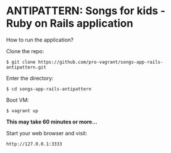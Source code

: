 ANTIPATTERN: Songs for kids - Ruby on Rails application
=======================================================

How to run the application?

Clone the repo:

    $ git clone https://github.com/pro-vagrant/songs-app-rails-antipattern.git

Enter the directory:

    $ cd songs-app-rails-antipattern

Boot VM:

    $ vagrant up

**This may take 60 minutes or more...**

Start your web browser and visit:

    http://127.0.0.1:3333


